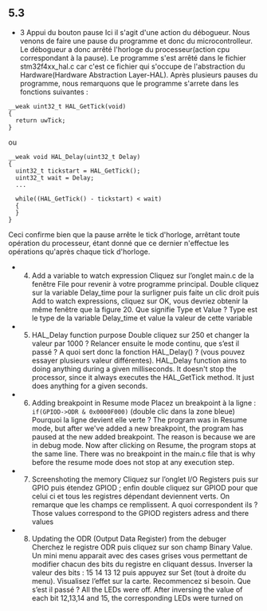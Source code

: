 ## 5.3
- 3 Appui du bouton pause
Ici il s'agit d'une action du débogueur. Nous venons de faire une pause du programme et donc du microcontrolleur.
Le débogueur a donc arrêté l'horloge du processeur(action cpu correspondant à la pause). Le programme s'est arrêté dans le fichier  stm32f4xx_hal.c car c'est ce fichier qui s'occupe de l'abstraction du Hardware(Hardware Abstraction Layer-HAL).
Après plusieurs pauses du programme, nous remarquons que le programme s'arrete dans les fonctions suivantes : 
```
__weak uint32_t HAL_GetTick(void)
{
  return uwTick;
}
```
ou 
```
__weak void HAL_Delay(uint32_t Delay)
{
  uint32_t tickstart = HAL_GetTick();
  uint32_t wait = Delay;
  ...
  
  while((HAL_GetTick() - tickstart) < wait)
  {
  }
}
```
Ceci confirme bien que la pause arrête le tick d'horloge, arrêtant toute opération du processeur, étant donné que ce dernier n'effectue les opérations qu'après chaque tick d'horloge.

- 4. Add a variable to watch expression
Cliquez sur l’onglet main.c de la fenêtre File pour revenir à votre programme principal.
Double cliquez sur la variable Delay_time pour la surligner puis faite un clic droit puis Add
to watch expressions, cliquez sur OK, vous devriez obtenir la même fenêtre que la figure 20.
Que signifie Type et Value ?
Type est le type de la variable Delay_time et value la valeur de cette variable

- 5. HAL_Delay function purpose
 Double cliquez sur 250 et changer la valeur par 1000 ? Relancer ensuite le mode continu, que
s’est il passé ? A quoi sert donc la fonction HAL_Delay() ? (vous pouvez essayer plusieurs
valeur différentes).
HAL_Delay function aims to doing anything during a given milliseconds. It doesn't stop the processor, since it always executes the HAL_GetTick method. It just does anything for a given seconds.

- 6. Adding breakpoint in Resume mode
Placez un breakpoint à la ligne : ```if(GPIOD->ODR & 0x0000F000)``` (double clic dans la zone
bleue) Pourquoi la ligne devient elle verte ?
The program was in Resume mode, but after we've added a new breakpoint, the program has paused at the new added breakpoint. The reason is because we are in debug mode.
Now after clicking on Resume, the program stops at the same line. There was no breakpoint in the main.c file that is why before the resume mode does not stop at any execution step.

- 7. Screenshoting the memory
Cliquez sur l’onglet I/O Registers puis sur GPIO puis étendez GPIOD ; enfin double cliquez
sur GPIOD pour que celui ci et tous les registres dépendant deviennent verts. On remarque
que les champs ce remplissent. A quoi correspondent ils ?
Those values correspond to the GPIOD registers adress and there values

- 8. Updating the ODR (Output Data Register) from the debuger
Cherchez le registre ODR puis cliquez sur son champ Binary Value. Un mini menu apparait
avec des cases grises vous permettant de modifier chacun des bits du registre en cliquant
dessus. Inverser la valeur des bits : 15 14 13 12 puis appuyez sur Set (tout à droite du menu).
Visualisez l’effet sur la carte. Recommencez si besoin. Que s’est il passé ?
All the LEDs were off. After inversing the value of each bit 12,13,14 and 15, the corresponding LEDs were turned on